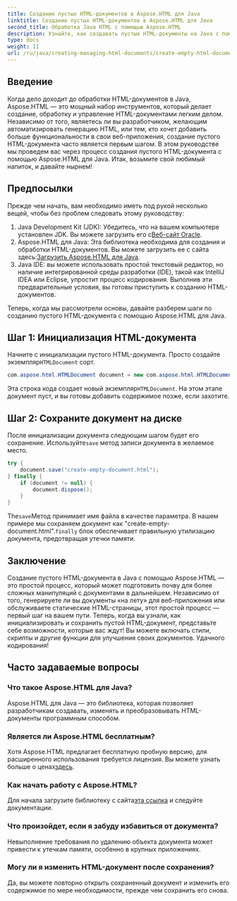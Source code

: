 ```yaml
---
title: Создание пустых HTML-документов в Aspose.HTML для Java
linktitle: Создание пустых HTML-документов в Aspose.HTML для Java
second_title: Обработка Java HTML с помощью Aspose.HTML
description: Узнайте, как создавать пустые HTML-документы на Java с помощью Aspose.HTML, с помощью нашего подробного пошагового руководства, которое идеально подойдет разработчикам всех уровней.
type: docs
weight: 11
url: /ru/java/creating-managing-html-documents/create-empty-html-documents/
---
```

## Введение
Когда дело доходит до обработки HTML-документов в Java, Aspose.HTML — это мощный набор инструментов, который делает создание, обработку и управление HTML-документами легким делом. Независимо от того, являетесь ли вы разработчиком, желающим автоматизировать генерацию HTML, или тем, кто хочет добавить больше функциональности в свои веб-приложения, создание пустого HTML-документа часто является первым шагом. В этом руководстве мы проведем вас через процесс создания пустого HTML-документа с помощью Aspose.HTML для Java. Итак, возьмите свой любимый напиток, и давайте нырнем!
## Предпосылки
Прежде чем начать, вам необходимо иметь под рукой несколько вещей, чтобы без проблем следовать этому руководству:
1.  Java Development Kit (JDK): Убедитесь, что на вашем компьютере установлен JDK. Вы можете загрузить его с[Веб-сайт Oracle](https://www.oracle.com/java/technologies/javase-jdk11-downloads.html).
2. Aspose.HTML для Java: Эта библиотека необходима для создания и обработки HTML-документов. Вы можете загрузить ее с сайта здесь:[Загрузить Aspose.HTML для Java](https://releases.aspose.com/html/java/).
3. Java IDE: вы можете использовать простой текстовый редактор, но наличие интегрированной среды разработки (IDE), такой как IntelliJ IDEA или Eclipse, упростит процесс кодирования.
Выполнив эти предварительные условия, вы готовы приступить к созданию HTML-документов.

Теперь, когда мы рассмотрели основы, давайте разберем шаги по созданию пустого HTML-документа с помощью Aspose.HTML для Java.
## Шаг 1: Инициализация HTML-документа
Начните с инициализации пустого HTML-документа.
 Просто создайте экземпляр`HTMLDocument` сорт.
```java
com.aspose.html.HTMLDocument document = new com.aspose.html.HTMLDocument();
```
 Эта строка кода создает новый экземпляр`HTMLDocument`. На этом этапе документ пуст, и вы готовы добавить содержимое позже, если захотите.
## Шаг 2: Сохраните документ на диске
После инициализации документа следующим шагом будет его сохранение.
 Используйте`save` метод записи документа в желаемое место.
```java
try {
    document.save("create-empty-document.html");
} finally {
    if (document != null) {
        document.dispose();
    }
}
```
 The`save`Метод принимает имя файла в качестве параметра. В нашем примере мы сохраняем документ как "create-empty-document.html".`finally` блок обеспечивает правильную утилизацию документа, предотвращая утечки памяти.
## Заключение
Создание пустого HTML-документа в Java с помощью Aspose.HTML — это простой процесс, который может подготовить почву для более сложных манипуляций с документами в дальнейшем. Независимо от того, генерируете ли вы документы «на лету» для веб-приложения или обслуживаете статические HTML-страницы, этот простой процесс — первый шаг на вашем пути. 
Теперь, когда вы узнали, как инициализировать и сохранить пустой HTML-документ, представьте себе возможности, которые вас ждут! Вы можете включать стили, скрипты и другие функции для улучшения своих документов. Удачного кодирования!
## Часто задаваемые вопросы
### Что такое Aspose.HTML для Java?
Aspose.HTML для Java — это библиотека, которая позволяет разработчикам создавать, изменять и преобразовывать HTML-документы программным способом.
### Является ли Aspose.HTML бесплатным?
Хотя Aspose.HTML предлагает бесплатную пробную версию, для расширенного использования требуется лицензия. Вы можете узнать больше о ценах[здесь](https://purchase.aspose.com/buy).
### Как начать работу с Aspose.HTML?
 Для начала загрузите библиотеку с сайта[эта ссылка](https://releases.aspose.com/html/java/) и следуйте документации.
### Что произойдет, если я забуду избавиться от документа?
Невыполнение требования по удалению объекта документа может привести к утечкам памяти, особенно в крупных приложениях.
### Могу ли я изменить HTML-документ после сохранения?
Да, вы можете повторно открыть сохраненный документ и изменить его содержимое по мере необходимости, прежде чем сохранить его снова.